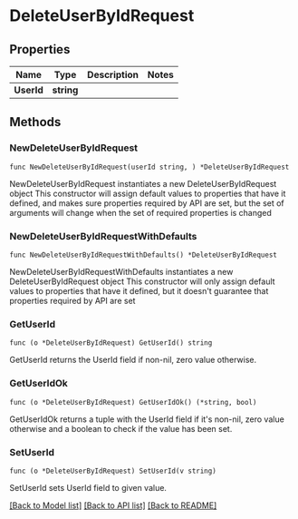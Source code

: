 # DeleteUserByIdRequest

## Properties

Name | Type | Description | Notes
------------ | ------------- | ------------- | -------------
**UserId** | **string** |  | 

## Methods

### NewDeleteUserByIdRequest

`func NewDeleteUserByIdRequest(userId string, ) *DeleteUserByIdRequest`

NewDeleteUserByIdRequest instantiates a new DeleteUserByIdRequest object
This constructor will assign default values to properties that have it defined,
and makes sure properties required by API are set, but the set of arguments
will change when the set of required properties is changed

### NewDeleteUserByIdRequestWithDefaults

`func NewDeleteUserByIdRequestWithDefaults() *DeleteUserByIdRequest`

NewDeleteUserByIdRequestWithDefaults instantiates a new DeleteUserByIdRequest object
This constructor will only assign default values to properties that have it defined,
but it doesn't guarantee that properties required by API are set

### GetUserId

`func (o *DeleteUserByIdRequest) GetUserId() string`

GetUserId returns the UserId field if non-nil, zero value otherwise.

### GetUserIdOk

`func (o *DeleteUserByIdRequest) GetUserIdOk() (*string, bool)`

GetUserIdOk returns a tuple with the UserId field if it's non-nil, zero value otherwise
and a boolean to check if the value has been set.

### SetUserId

`func (o *DeleteUserByIdRequest) SetUserId(v string)`

SetUserId sets UserId field to given value.



[[Back to Model list]](../README.md#documentation-for-models) [[Back to API list]](../README.md#documentation-for-api-endpoints) [[Back to README]](../README.md)


